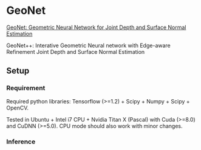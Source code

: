 # GeoNet
[GeoNet: Geometric Neural Network for Joint Depth and Surface Normal Estimation](http://openaccess.thecvf.com/content_cvpr_2018/papers/Qi_GeoNet_Geometric_Neural_CVPR_2018_paper.pdf)

GeoNet++: Interative Geometric Neural network with Edge-aware Refinement Joint Depth and Surface Normal Estimation

## Setup

### Requirement
Required python libraries: Tensorflow (>=1.2) + Scipy + Numpy + Scipy + OpenCV.

Tested in Ubuntu + Intel i7 CPU + Nvidia Titan X (Pascal) with Cuda (>=8.0) and CuDNN (>=5.0). CPU mode should also work with minor changes.


### Inference
